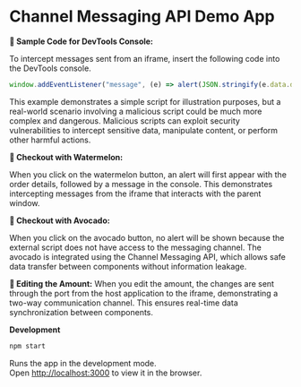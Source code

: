 # Channel Messaging API Demo App

**🧙 Sample Code for DevTools Console:**

To intercept messages sent from an iframe, insert the following code into the DevTools console.

```js
window.addEventListener("message", (e) => alert(JSON.stringify(e.data.data)));
```

This example demonstrates a simple script for illustration purposes, but a real-world scenario involving a malicious script could be much more complex and dangerous. Malicious scripts can exploit security vulnerabilities to intercept sensitive data, manipulate content, or perform other harmful actions.

**🍉 Checkout with Watermelon:**

When you click on the watermelon button, an alert will first appear with the order details, followed by a message in the console. This demonstrates intercepting messages from the iframe that interacts with the parent window.

**🥑 Checkout with Avocado:**

When you click on the avocado button, no alert will be shown because the external script does not have access to the messaging channel. The avocado is integrated using the Channel Messaging API, which allows safe data transfer between components without information leakage.

**🛒 Editing the Amount:**
When you edit the amount, the changes are sent through the port from the host application to the iframe, demonstrating a two-way communication channel. This ensures real-time data synchronization between components.

**Development**

```bash
npm start
```

Runs the app in the development mode.\
Open [http://localhost:3000](http://localhost:3000) to view it in the browser.
